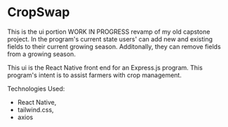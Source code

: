 # CropSwap

This is the ui portion WORK IN PROGRESS revamp of my old capstone project. In the program's current state users' can add new and existing fields to their current growing season. Additonally, they can remove fields from a growing season.

This ui is the React Native front end for an Express.js program. This program's intent is to assist farmers with crop management.

Technologies Used: 
- React Native,
- tailwind.css,
- axios
